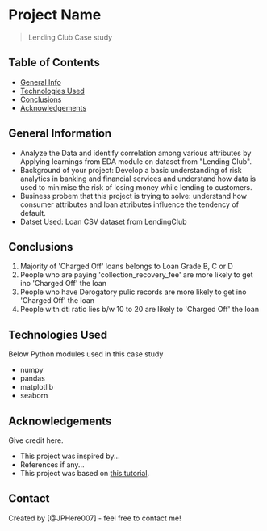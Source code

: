 # Project Name
> Lending Club Case study 


## Table of Contents
* [General Info](#general-information)
* [Technologies Used](#technologies-used)
* [Conclusions](#conclusions)
* [Acknowledgements](#acknowledgements)

<!-- You can include any other section that is pertinent to your problem -->

## General Information
- Analyze the Data and identify correlation among various attributes by Applying learnings from EDA module on dataset from "Lending Club".
- Background of your project: Develop a basic understanding of risk analytics in banking and financial services and understand how data is used to minimise the risk of losing money while lending to customers.
- Business probem that this project is trying to solve: understand how consumer attributes and loan attributes influence the tendency of default.
- Datset Used: Loan CSV dataset from LendingClub

<!-- You don't have to answer all the questions - just the ones relevant to your project. -->

## Conclusions
 1. Majority of 'Charged Off' loans belongs to Loan Grade B, C or D
 2. People who are paying 'collection_recovery_fee' are more likely to get ino 'Charged Off' the loan
 3. People who have Derogatory pulic records are more likely to get ino 'Charged Off' the loan
 4. People with dti ratio lies b/w 10 to 20 are likely to 'Charged Off' the loan

<!-- You don't have to answer all the questions - just the ones relevant to your project. -->


## Technologies Used
Below Python modules used in this case study
- numpy
- pandas
- matplotlib
- seaborn

<!-- As the libraries versions keep on changing, it is recommended to mention the version of library used in this project -->

## Acknowledgements
Give credit here.
- This project was inspired by...
- References if any...
- This project was based on [this tutorial](https://www.example.com).


## Contact
Created by [@JPHere007] - feel free to contact me!


<!-- Optional -->
<!-- ## License -->
<!-- This project is open source and available under the [... License](). -->

<!-- You don't have to include all sections - just the one's relevant to your project -->
